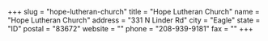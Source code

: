 +++
slug = "hope-lutheran-church"
title = "Hope Lutheran Church"
name = "Hope Lutheran Church"
address = "331 N Linder Rd"
city = "Eagle"
state = "ID"
postal = "83672"
website = ""
phone = "208-939-9181"
fax = ""
+++
